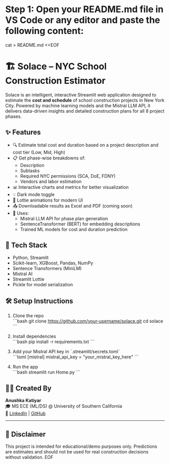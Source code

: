 # Step 1: Open your README.md file in VS Code or any editor and paste the following content:

cat > README.md <<EOF
# 🏗️ Solace – NYC School Construction Estimator

Solace is an intelligent, interactive Streamlit web application designed to estimate the **cost and schedule** of school construction projects in New York City. Powered by machine learning models and the Mistral LLM API, it delivers data-driven insights and detailed construction plans for all 8 project phases.

## ✨ Features

- 🔍 Estimate total cost and duration based on a project description and cost tier (Low, Mid, High)
- 📋 Get phase-wise breakdowns of:
  - Description
  - Subtasks
  - Required NYC permissions (SCA, DoE, FDNY)
  - Vendors and labor estimation
- 📊 Interactive charts and metrics for better visualization
- 💡 Dark mode toggle
- 🎥 Lottie animations for modern UI
- 📤 Downloadable results as Excel and PDF (coming soon)
- 🧠 Uses:
  - Mistral LLM API for phase plan generation
  - SentenceTransformer (BERT) for embedding descriptions
  - Trained ML models for cost and duration prediction

## 🚀 Tech Stack

- Python, Streamlit
- Scikit-learn, XGBoost, Pandas, NumPy
- Sentence Transformers (MiniLM)
- Mistral AI
- Streamlit Lottie
- Pickle for model serialization

## 🛠️ Setup Instructions

1. Clone the repo  
\`\`\`bash
git clone https://github.com/your-username/solace.git
cd solace
\`\`\`

2. Install dependencies  
\`\`\`bash
pip install -r requirements.txt
\`\`\`

3. Add your Mistral API key in \`.streamlit/secrets.toml\`  
\`\`\`toml
[mistral]
mistral_api_key = "your_mistral_key_here"
\`\`\`

4. Run the app  
\`\`\`bash
streamlit run Home.py
\`\`\`

## 👩‍💻 Created By

**Anushka Katiyar**  
🎓 MS ECE (ML/DS) @ University of Southern California  
🔗 [LinkedIn](https://www.linkedin.com/in/anushka-katiyar12/) | [GitHub](https://github.com/AnushkaKatiyar)

---

## 📌 Disclaimer

This project is intended for educational/demo purposes only. Predictions are estimates and should not be used for real construction decisions without validation.
EOF

